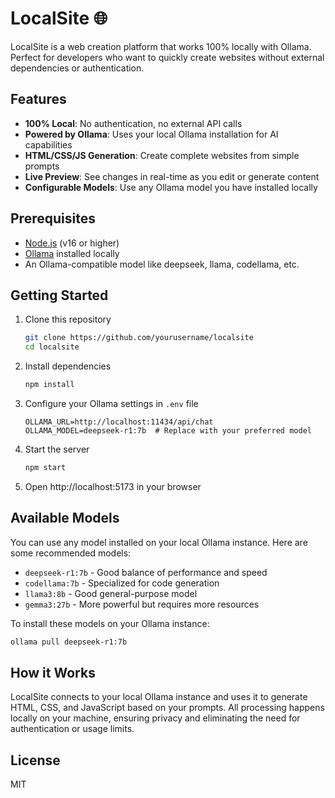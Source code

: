 # LocalSite 🌐

LocalSite is a web creation platform that works 100% locally with Ollama. Perfect for developers who want to quickly create websites without external dependencies or authentication.

## Features

- **100% Local**: No authentication, no external API calls
- **Powered by Ollama**: Uses your local Ollama installation for AI capabilities
- **HTML/CSS/JS Generation**: Create complete websites from simple prompts
- **Live Preview**: See changes in real-time as you edit or generate content
- **Configurable Models**: Use any Ollama model you have installed locally

## Prerequisites

- [Node.js](https://nodejs.org/) (v16 or higher)
- [Ollama](https://ollama.ai/) installed locally
- An Ollama-compatible model like deepseek, llama, codellama, etc.

## Getting Started

1. Clone this repository
   ```bash
   git clone https://github.com/yourusername/localsite
   cd localsite
   ```

2. Install dependencies
   ```bash
   npm install
   ```

3. Configure your Ollama settings in `.env` file
   ```
   OLLAMA_URL=http://localhost:11434/api/chat
   OLLAMA_MODEL=deepseek-r1:7b  # Replace with your preferred model
   ```

4. Start the server
   ```bash
   npm start
   ```

5. Open http://localhost:5173 in your browser

## Available Models

You can use any model installed on your local Ollama instance. Here are some recommended models:

- `deepseek-r1:7b` - Good balance of performance and speed
- `codellama:7b` - Specialized for code generation
- `llama3:8b` - Good general-purpose model
- `gemma3:27b` - More powerful but requires more resources

To install these models on your Ollama instance:

```bash
ollama pull deepseek-r1:7b
```

## How it Works

LocalSite connects to your local Ollama instance and uses it to generate HTML, CSS, and JavaScript based on your prompts. All processing happens locally on your machine, ensuring privacy and eliminating the need for authentication or usage limits.

## License

MIT
